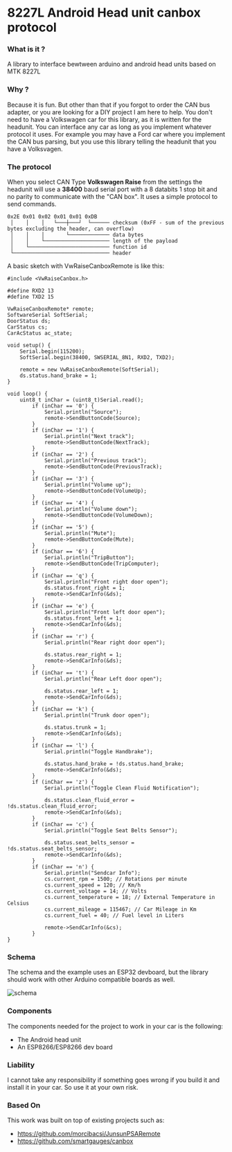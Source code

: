 # 8227L Android Head unit canbox protocol

### What is it ?

A library to interface bewtween arduino and android head units based on MTK 8227L

### Why ?

Because it is fun. But other than that if you forgot to order the CAN bus adapter, or you are looking for a DIY project I am here to help. You don't need to have a Volkswagen car for this library, as it is written for the headunit. You can interface any car as long as you implement whatever protocol it uses.  For example you may have a Ford car where you implement the CAN bus parsing, but you use this library telling the headunit that you have a Volksvagen.

### The protocol

When you select CAN Type **Volkswagen Raise** from the settings the headunit will use a **38400** baud serial port with a 8 databits 1 stop bit and no parity to communicate with the "CAN box". It uses a simple protocol to send commands.

    0x2E 0x01 0x02 0x01 0x01 0xDB
     │    │    │   └───┼───┘  └────── checksum (0xFF - sum of the previous bytes excluding the header, can overflow)
     │    │    │       └───────────── data bytes
     │    │    └───────────────────── length of the payload
     │    └────────────────────────── function id
     └─────────────────────────────── header

A basic sketch with VwRaiseCanboxRemote is like this:

    #include <VwRaiseCanbox.h>

    #define RXD2 13
    #define TXD2 15

    VwRaiseCanboxRemote* remote;
    SoftwareSerial SoftSerial;
    DoorStatus ds;
    CarStatus cs;
    CarAcStatus ac_state;

    void setup() {
        Serial.begin(115200);
        SoftSerial.begin(38400, SWSERIAL_8N1, RXD2, TXD2);

        remote = new VwRaiseCanboxRemote(SoftSerial);
        ds.status.hand_brake = 1;
    }

    void loop() {
        uint8_t inChar = (uint8_t)Serial.read();
            if (inChar == '0') {
                Serial.println("Source");
                remote->SendButtonCode(Source);
            }
            if (inChar == '1') {
                Serial.println("Next track");
                remote->SendButtonCode(NextTrack);
            }
            if (inChar == '2') {
                Serial.println("Previous track");
                remote->SendButtonCode(PreviousTrack);
            }
            if (inChar == '3') {
                Serial.println("Volume up");
                remote->SendButtonCode(VolumeUp);
            }
            if (inChar == '4') {
                Serial.println("Volume down");
                remote->SendButtonCode(VolumeDown);
            }
            if (inChar == '5') {
                Serial.println("Mute");
                remote->SendButtonCode(Mute);
            }
            if (inChar == '6') {
                Serial.println("TripButton");
                remote->SendButtonCode(TripComputer);
            }
            if (inChar == 'q') {
                Serial.println("Front right door open");
                ds.status.front_right = 1;
                remote->SendCarInfo(&ds);
            }
            if (inChar == 'e') {
                Serial.println("Front left door open");
                ds.status.front_left = 1;
                remote->SendCarInfo(&ds);
            }
            if (inChar == 'r') {
                Serial.println("Rear right door open");

                ds.status.rear_right = 1;
                remote->SendCarInfo(&ds);
            }
            if (inChar == 't') {
                Serial.println("Rear Left door open");

                ds.status.rear_left = 1;
                remote->SendCarInfo(&ds);
            }
            if (inChar == 'k') {
                Serial.println("Trunk door open");

                ds.status.trunk = 1;
                remote->SendCarInfo(&ds);
            }
            if (inChar == 'l') {
                Serial.println("Toggle Handbrake");

                ds.status.hand_brake = !ds.status.hand_brake;
                remote->SendCarInfo(&ds);
            }
            if (inChar == 'z') {
                Serial.println("Toggle Clean Fluid Notification");

                ds.status.clean_fluid_error = !ds.status.clean_fluid_error;
                remote->SendCarInfo(&ds);
            }
            if (inChar == 'c') {
                Serial.println("Toggle Seat Belts Sensor");

                ds.status.seat_belts_sensor = !ds.status.seat_belts_sensor;
                remote->SendCarInfo(&ds);
            }
            if (inChar == 'n') {
                Serial.println("Sendcar Info");
                cs.current_rpm = 1500; // Rotations per minute
                cs.current_speed = 120; // Km/h
                cs.current_voltage = 14; // Volts
                cs.current_temperature = 18; // External Temperature in Celsius
                cs.current_mileage = 115467; // Car Mileage in Km
                cs.current_fuel = 40; // Fuel level in Liters

                remote->SendCarInfo(&cs);
            }
    }

### Schema

The schema and the example uses an ESP32 devboard, but the library should work with other Arduino compatible boards as well.

![schema](https://github.com/morcibacsi/JunsunPSARemote/raw/main/extras/schema.jpg)

### Components

The components needed for the project to work in your car is the following:
- The Android head unit
- An ESP8266/ESP8266 dev board

### Liability

I cannot take any responsibility if something goes wrong if you build it and install it in your car. So use it at your own risk.

### Based On

This work was built on top of existing projects such as:
- https://github.com/morcibacsi/JunsunPSARemote
- https://github.com/smartgauges/canbox
